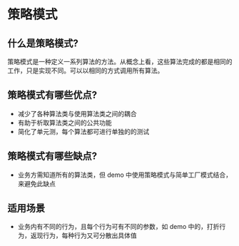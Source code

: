 # 策略模式

## 什么是策略模式?
策略模式是一种定义一系列算法的方法。从概念上看，这些算法完成的都是相同的工作，只是实现不同。可以以相同的方式调用所有算法。

## 策略模式有哪些优点?
* 减少了各种算法类与使用算法类之间的耦合
* 有助于析取算法类之间的公共功能
* 简化了单元测，每个算法都可进行单独的的测试

## 策略模式有哪些缺点?
* 业务方需知道所有的算法类，但 demo 中使用策略模式与简单工厂模式结合，来避免此缺点

## 适用场景
* 业务内有不同的行为，且每个行为可有不同的参数，如 demo 中的，打折行为，返现行为，每种行为又可分散出具体值

[^^]: ## 使用实例




